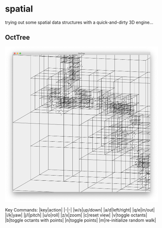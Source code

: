 # spatial

trying out some spatial data structures with a quick-and-dirty 3D engine...

## OctTree

![octtree](octtree.png "octtree")

Key Commands:
|key|action|
|-|-|
|w/s|up/down|
|a/d|left/right|
|q/e|in/out|
|i/k|yaw|
|j/l|pitch|
|u/o|roll|
|z/x|zoom|
|c|reset view|
|v|toggle octants|
|b|toggle octants with points|
|n|toggle points|
|m|re-initialize random walk|
